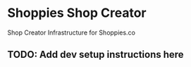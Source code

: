 # Shoppies Shop Creator
Shop Creator Infrastructure for Shoppies.co

## TODO: Add dev setup instructions here
